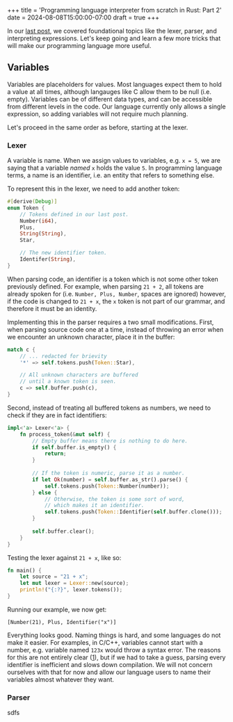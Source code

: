 +++ 
title = 'Programming language interpreter from scratch in Rust: Part 2'
date = 2024-08-08T15:00:00-07:00
draft = true
+++

In our [last post](/posts/programming-language-interpreter-from-scratch-part-1), we covered foundational topics like the lexer, parser, and interpreting expressions. Let's keep going and learn a few more tricks that will make our programming language more useful.

## Variables

Variables are placeholders for values. Most languages expect them to hold a value at all times, although langauges like C allow them to be null (i.e. empty). Variables can be of different data types, and can be accessible from different levels in the code. Our language currently only allows a single expression, so adding variables will not require much planning.

Let's proceed in the same order as before, starting at the lexer.

### Lexer

A variable is name. When we assign values to variables, e.g. `x = 5`, we are saying that a variable _named_ `x` holds the value `5`. In programming language terms, a name is an identifier, i.e. an entity that refers to something else.

To represent this in the lexer, we need to add another token:

```rust
#[derive(Debug)]
enum Token {
    // Tokens defined in our last post.
    Number(i64),
    Plus,
    String(String),
    Star,

    // The new identifier token.
    Identifer(String),
}
```

When parsing code, an identifier is a token which is not some other token previously defined. For example, when parsing `21 + 2`, all tokens are already spoken for (i.e. `Number, Plus, Number`, spaces are ignored) however, if the code is changed to `21 + x`, the `x` token is not part of our grammar, and  therefore it must be an identity.

Implementing this in the parser requires a two small modifications. First, when parsing source code one at a time, instead of throwing an error when we encounter an unknown character, place it in the buffer:

```rust
match c {
    // ... redacted for brievity
    '*' => self.tokens.push(Token::Star),

    // All unknown characters are buffered
    // until a known token is seen.
    c => self.buffer.push(c),
}
```

Second, instead of treating all buffered tokens as numbers, we need to check if they are in fact identifiers:

```rust
impl<'a> Lexer<'a> {
    fn process_token(&mut self) {
        // Empty buffer means there is nothing to do here.
        if self.buffer.is_empty() {
            return;
        }
        
        // If the token is numeric, parse it as a number.
        if let Ok(number) = self.buffer.as_str().parse() {
            self.tokens.push(Token::Number(number));
        } else {
            // Otherwise, the token is some sort of word,
            // which makes it an identifier.
            self.tokens.push(Token::Identifier(self.buffer.clone()));
        }
        
        self.buffer.clear();
    }
}
```

Testing the lexer against `21 + x`, like so:

```rust
fn main() {
    let source = "21 + x";
    let mut lexer = Lexer::new(source);
    println!("{:?}", lexer.tokens());
}
```

Running our example, we now get:

```
[Number(21), Plus, Identifier("x")]
```

Everything looks good. Naming things is hard, and some languages do not make it easier. For examples, in C/C++, variables cannot start with a number, e.g. variable named `123x` would throw a syntax error. The reasons for this are not entirely clear ([1]), but if we had to take a guess, parsing every identifier is inefficient and slows down compilation. We will not concern ourselves with that for now and allow our language users to name their variables almost whatever they want.


### Parser

sdfs


[1]: https://stackoverflow.com/questions/342152/why-cant-variable-names-start-with-numbers
